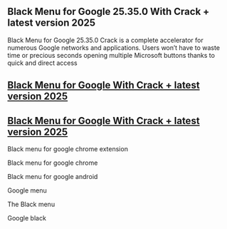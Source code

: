 ## Black Menu for Google 25.35.0 With Crack + latest version 2025

Black Menu for Google 25.35.0 Crack is a complete accelerator for numerous Google networks and applications. Users won’t have to waste time or precious seconds opening multiple Microsoft buttons thanks to quick and direct access

## [Black Menu for Google With Crack + latest version 2025](https://vstmania.net/nl/)

## [Black Menu for Google With Crack + latest version 2025](https://vstmania.net/nl/)

Black menu for google chrome extension

Black menu for google chrome

Black menu for google android

Google menu

The Black menu

Google black
